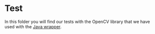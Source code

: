 # Test

In this folder you will find our tests with the OpenCV library that we have used with the [Java wrapper](https://github.com/bytedeco/javacv).


